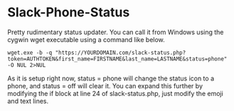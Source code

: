 # Slack-Phone-Status

Pretty rudimentary status updater. You can call it from Windows using the cygwin wget executable using a command like below.

```wget.exe -b -q "https://YOURDOMAIN.com/slack-status.php?token=AUTHTOKEN&first_name=FIRSTNAME&last_name=LASTNAME&status=phone" -O NUL 2>NUL```

As it is setup right now, status = phone will change the status icon to a phone, and status = off will clear it. You can expand this further by modifying the if block at line 24 of slack-status.php, just modify the emoji and text lines.